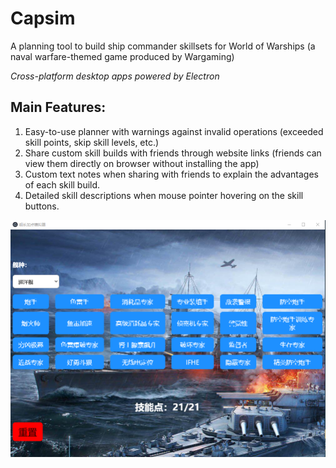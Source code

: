 # Capsim
A planning tool to build ship commander skillsets for World of Warships (a naval warfare-themed
game produced by Wargaming)

*Cross-platform desktop apps powered by Electron*

## Main Features:
1. Easy-to-use planner with warnings against invalid operations (exceeded skill points, skip skill
levels, etc.)
2. Share custom skill builds with friends through website links (friends can view them directly on
browser without installing the app)
3. Custom text notes when sharing with friends to explain the advantages of each skill build.
4. Detailed skill descriptions when mouse pointer hovering on the skill buttons.

![Main view](/images/main.png)